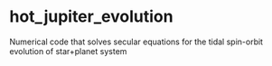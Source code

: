 # hot_jupiter_evolution
Numerical code that solves secular equations for the tidal spin-orbit evolution of star+planet system
